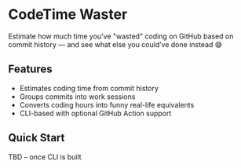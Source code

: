 # CodeTime Waster

Estimate how much time you've "wasted" coding on GitHub based on commit history — and see what else you could’ve done instead 😅

## Features
- Estimates coding time from commit history
- Groups commits into work sessions
- Converts coding hours into funny real-life equivalents
- CLI-based with optional GitHub Action support

## Quick Start
TBD – once CLI is built
